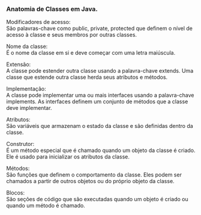 ### Anatomia de Classes em Java.

Modificadores de acesso:<br>  São palavras-chave como public, private, protected que definem o nível de acesso à classe e seus membros por outras classes.

Nome da classe:<br> É o nome da classe em si e deve começar com uma letra maiúscula.

Extensão:<br>  A classe pode estender outra classe usando a palavra-chave extends. Uma classe que estende outra classe herda seus atributos e métodos.

Implementação:<br>  A classe pode implementar uma ou mais interfaces usando a palavra-chave implements. As interfaces definem um conjunto de métodos que a classe deve implementar.

Atributos:<br>  São variáveis que armazenam o estado da classe e são definidas dentro da classe.

Construtor:<br>  É um método especial que é chamado quando um objeto da classe é criado. Ele é usado para inicializar os atributos da classe.

Métodos:<br>  São funções que definem o comportamento da classe. Eles podem ser chamados a partir de outros objetos ou do próprio objeto da classe.

Blocos:<br>  São seções de código que são executadas quando um objeto é criado ou quando um método é chamado.
